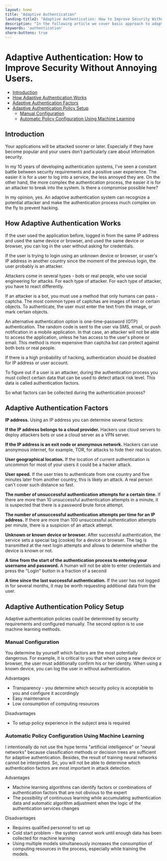 ```yaml
---
layout: home
title: "Adaptive Authentication"
landing-title2: "Adaptive Authentication: How to Improve Security Without Annoying Users"
description: "In the following article we cover basic approach to adaptive authentication"
keywords: 'authentication'
share-buttons: true
---
```


# Adaptive Authentication: How to Improve Security Without Annoying Users.

- [Introduction](#introduction)
- [How Adaptive Authentication Works](#how-adaptive-authentication-works)
- [Adaptive Authentication Factors](#adaptive-authentication-factors)
- [Adaptive Authentication Policy Setup](#adaptive-authentication-policy-setup)
  * [Manual Configuration](#manual-configuration)
  * [Automatic Policy Configuration Using Machine Learning](#automatic-policy-configuration-using-machine-learning)


## Introduction

Your applications will be attacked sooner or later. Especially if they have become popular and your users don't particularly care about information security.

In my 10 years of developing authentication systems, I've seen a constant battle between security requirements and a positive user experience. The easier it is for a user to log into a service, the less annoyed they are. On the other hand, the more complex the authentication process, the easier it is for an attacker to break into the system. Is there a compromise possible here?

In my opinion, yes. An adaptive authentication system can recognize a potential attacker and make the authentication process much complex on the fly to prevent hacking.

## How Adaptive Authentication Works

If the user used the application before, logged in from the same IP address and used the same device or browser, and used the same device or browser, you can log in the user without asking for credentials.

If the user is trying to login using an unknown device or browser, or user's IP address in another country since the moment of the previous login, the user probably is an attacker.

Attackers come in several types - bots or real people, who use social engineering for attacks. For each type of attacker. For each type of attacker, you have to react differently.

If an attacker is a bot, you must use a method that only humans can pass - captcha. The most common types of captchas are images of text or certain objects. To authenticate, the user must enter the text from the image, or mark certain objects.

An alternative authentication option is one-time-password (OTP) authentication. The random code is sent to the user via SMS, email, or push notification in a mobile application. In that case, an attacker will not be able to access the application, unless he has access to the user's phone or email. This method is more expensive than captcha but can protect against both bots or real people.

If there is a high probability of hacking, authentication should be disabled for IP address or user account.

To figure out if a user is an attacker, during the authentication process you must collect certain data that can be used to detect attack risk level. This data is called authentication factors.

So what factors can be collected during the authentication process?

## Adaptive Authentication Factors

**IP address.** Using an IP address you can determine several factors:

**If the IP address belongs to a cloud provider.** Hackers use cloud servers to deploy attackers bots or use a cloud server as a VPN server.

**If the IP address is an exit node or anonymous network.** Hackers can use anonymous internet, for example, TOR, for attacks to hide their real location. 

**User geographical location.** If the location of current authentication is uncommon for most of your users it could be a hacker attack.

**User speed.** If the user tries to authenticate from one country and five minutes later from another country, this is likely an attack. A real person can't cover such distance so fast.

**The number of unsuccessful authentication attempts for a certain  time.** If there are more than 10 unsuccessful authentication attempts in a minute, it is suspected that there is a password brute force attempt.

**The number of unsuccessful authentication attempts per time for an IP address.** If there are more than 100 unsuccessful authentication attempts per minute, there is a suspicion of an attack attempt.

**Unknown or known device or browser.** After successful authentication, the service sets a special tag (cookie) for a device or browser. The tag is transmitted at the next login attempts and allows to determine whether the device is known or not.

**A time from the start of the authentication process to entering your username and password.** A human will not be able to enter credentials and press the "Login" button in a fraction of a second

**A time since the last successful authentication.** If the user has not logged in for several months, it may be worth requesting additional data from the user.

## Adaptive Authentication Policy Setup

Adaptive authentication policies could be determined by security requirements and configured manually. The second option is to use machine learning methods.

### Manual Configuration

You determine by yourself which factors are the most potentially dangerous. For example, it is critical to you that when using a new device or browser, the user must additionally confirm his or her identity. When using a known device, you can log the user in without authentication.

Advantages

- Transparency - you determine which security policy is acceptable to you and configure it accordingly
- Easy maintenance
- Low consumption of computing resources

Disadvantages

- To setup policy experience in the subject area is required

### Automatic Policy Configuration Using Machine Learning

I intentionally do not use the hype terms "artificial intelligence" or "neural networks" because classification methods or decision trees are sufficient for adaptive authentication. Besides, the result of training neural networks cannot be interpreted. So, you will not be able to determine which authentication factors are most important in attack detection.

Advantages

- Machine learning algorithms can identify factors or combinations of authentication factors that are not obvious to the expert
- The possibility of continuous learning while accumulating authentication data and automatic algorithm adjustment when the logic of the authentication services changes

Disadvantages

- Requires qualified personnel to set up
- Cold start problem - the system cannot work until enough data has been collected for machine learning
- Using multiple models simultaneously increases the consumption of computing resources in the process, especially while training the models.